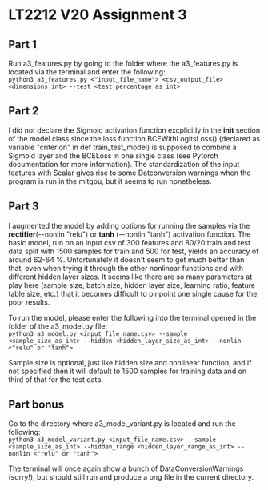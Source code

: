# LT2212 V20 Assignment 3

## Part 1
Run a3_features.py by going to the folder where the a3_features.py is located via the terminal and enter the following:<br> 
`python3 a3_features.py <"input_file_name"> <csv_output_file> <dimensions_int> --test <test_percentage_as_int>` 

## Part 2

I did not declare the Sigmoid activation function excplicitly in the __init__ section of the model class since the loss function BCEWithLogitsLoss() (declared as variable "criterion" in def train_test_model) is supposed to combine a Sigmoid layer and the BCELoss in one single class (see Pytorch documentation for more information). The standardization of the input features with Scalar gives rise to some Datconversion warnings when the program is run in the mltgpu, but it seems to run nonetheless. 

## Part 3
I augmented the model by adding options for running the samples via the **rectifier**(--nonlin "relu") or **tanh** (--nonlin "tanh") activation function. The basic model, run on an input csv of 300 features and 80/20 train and test data split with 1500 samples for train and 500 for test, yields an accuracy of around 62-64 %. Unfortunately it doesn't seem to get much better than that, even when trying it through the other nonlinear functions and with different hidden layer sizes. It seems like there are so many parameters at play here (sample size, batch size, hidden layer size, learning ratio, feature table size, etc.) that it becomes difficult to pinpoint one single cause for the poor results.  

To run the model, please enter the following into the terminal opened in the folder of the a3_model.py file:<br> 
`python3 a3_model.py <input_file_name.csv> --sample <sample_size_as_int> --hidden <hidden_layer_size_as_int> --nonlin <"relu" or "tanh">` 

Sample size is optional, just like hidden size and nonlinear function, and if not specified then it will default to 1500 samples for training data and on third of that for the test data. 

## Part bonus
Go to the directory where a3_model_variant.py is located and run the following:<br>
`python3 a3_model_variant.py <input_file_name.csv> --sample <sample_size_as_int> --hidden_range <hidden_layer_range_as_int> --nonlin <"relu" or "tanh">` 

The terminal will once again show a bunch of DataConversionWarnings (sorry!), but should still run and produce a png file in the current directory. 


